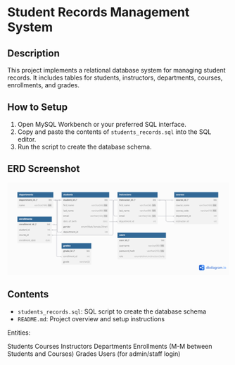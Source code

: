 
#  Student Records Management System

##  Description

This project implements a relational database system for managing student records. It includes tables for students, instructors, departments, courses, enrollments, and grades.

##  How to Setup

1. Open MySQL Workbench or your preferred SQL interface.
2. Copy and paste the contents of `students_records.sql` into the SQL editor.
3. Run the script to create the database schema.

##  ERD Screenshot

![ERD](myERDdiagram.png)


##  Contents

- `students_records.sql`: SQL script to create the database schema
- `README.md`: Project overview and setup instructions

Entities:

Students
Courses
Instructors
Departments
Enrollments (M-M between Students and Courses)
Grades
Users (for admin/staff login)
